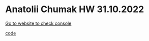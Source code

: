 # Anatolii Chumak HW 31.10.2022

[Go to website to check console](https://tolik4umak.github.io/TEL_RAN_PROF/FE/HW/10_OKT/08__HW__31.10.2022/index.html)

[code](https://github.com/Tolik4umak/TEL_RAN_PROF/blob/main/FE/HW/10_OKT/08__HW__31.10.2022/script.js)

